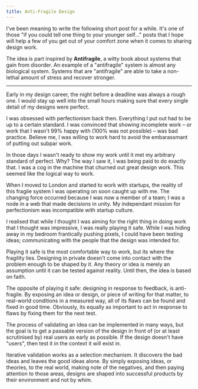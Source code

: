 ```yaml
---
title: Anti-Fragile Design
---
```


I've been meaning to write the following short post for a while. It's one of those "if you could tell one thing to your younger self..." posts that I hope will help a few of you get out of your comfort zone when it comes to sharing design work.

The idea is part inspired by **Antifragile**, a witty book about systems that gain from disorder. An example of a "antifragile" system is almost any biological system. Systems that are "antifragile" are able to take a non-lethal amount of stress and recover stronger.

---

Early in my design career, the night before a deadline was always a rough one. I would stay up well into the small hours making sure that every single detail of my designs were perfect.

I was obsessed with perfectionism back then. Everything I put out had to be up to a certain standard. I was convinced that showing incomplete work – or work that I wasn't 99% happy with (100% was not possible) – was bad practice. Believe me, I was willing to work hard to avoid the embarassmant of putting out subpar work.

In those days I wasn't ready to show my work until it met my arbitrary standard of perfect. Why? The way I saw it, I was being paid to do exactly that. I was a cog in the machine that churned out great design work. This seemed like the logical way to work.

When I moved to London and started to work with startups, the reality of this fragile system I was operating on soon caught up with me. The changing force occurred because I was now a member of a team; I was a node in a web that made decisions in unity. My independant mission for perfectionism was incompatible with startup culture.

I realised that while I thought I was aiming for the right thing in doing work that I thought was impressive, I was really playing it safe. While I was hiding away in my bedroom frantically pushing pixels, I could have been testing ideas; communicating with the people that the design was intended for.

Playing it safe is the most comfortable way to work, but its where the fragility lies. Designing in private doesn't come into contact with the problem enough to be shaped by it. Any theory or idea is merely an assumption until it can be tested against reality. Until then, the idea is based on faith.

The opposite of playing it safe: designing in response to feedback, is anti-fragile. By exposing an idea or design, or piece of writing for that matter, to real-world conditions in a measured way, all of its flaws can be found and fixed in good time. Obviously, its equally as important to act in response to flaws by fixing them for the next test.

The process of validating an idea can be implemented in many ways, but the goal is to get a passable version of the design in front of (or at least scrutinised by) real users as early as possible. If the design doesn't have "users", then test it in the context it will exist in.

Iterative validation works as a selection mechanism. It discovers the bad ideas and leaves the good ideas alone. By simply exposing ideas, or theories, to the real world, making note of the negatives, and then paying attention to those areas, designs are shaped into successful products by their environment and not by whim.